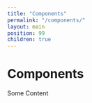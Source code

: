 ```yaml
---
title: "Components"
permalink: "/components/"
layout: main
position: 99
children: true
---
```


<h1>Components</h1>
<p>Some Content</p>